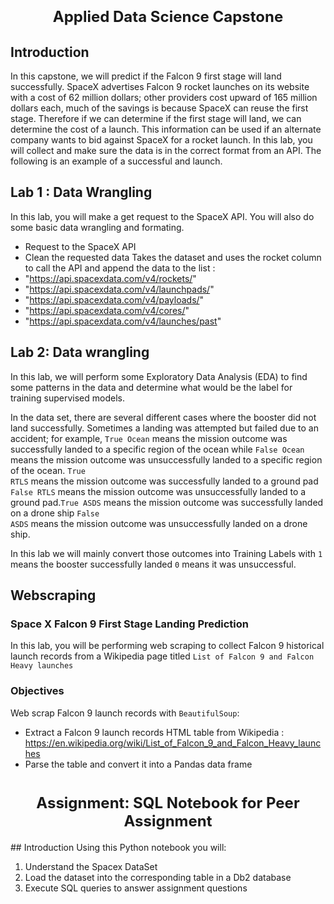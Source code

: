 <h1 align=center><font size = 5>Applied Data Science Capstone</font></h1>

## Introduction
In this capstone, we will predict if the Falcon 9 first stage will land successfully. SpaceX advertises Falcon 9 rocket launches on its website with a cost of 62 million dollars; other providers cost upward of 165 million dollars each, much of the savings is because SpaceX can reuse the first stage. Therefore if we can determine if the first stage will land, we can determine the cost of a launch. This information can be used if an alternate company wants to bid against SpaceX for a rocket launch. In this lab, you will collect and make sure the data is in the correct format from an API. The following is an example of a successful and launch.
## Lab 1 : Data Wrangling
In this lab, you will make a get request to the SpaceX API. You will also do some basic data wrangling and formating. 
- Request to the SpaceX API
- Clean the requested data
Takes the dataset and uses the rocket column to call the API and append the data to the list :
- "https://api.spacexdata.com/v4/rockets/"
- "https://api.spacexdata.com/v4/launchpads/"
- "https://api.spacexdata.com/v4/payloads/"
- "https://api.spacexdata.com/v4/cores/"
- "https://api.spacexdata.com/v4/launches/past"

## Lab 2: Data wrangling 
In this lab, we will perform some Exploratory Data Analysis (EDA) to find some patterns in the data and determine what would be the label for training supervised models. 

In the data set, there are several different cases where the booster did not land successfully. Sometimes a landing was attempted but failed due to an accident; for example, <code>True Ocean</code> means the mission outcome was successfully  landed to a specific region of the ocean while <code>False Ocean</code> means the mission outcome was unsuccessfully landed to a specific region of the ocean. <code>True RTLS</code> means the mission outcome was successfully  landed to a ground pad <code>False RTLS</code> means the mission outcome was unsuccessfully landed to a ground pad.<code>True ASDS</code> means the mission outcome was successfully landed on  a drone ship <code>False ASDS</code> means the mission outcome was unsuccessfully landed on a drone ship. 

In this lab we will mainly convert those outcomes into Training Labels with `1` means the booster successfully landed `0` means it was unsuccessful.

## Webscraping
### **Space X  Falcon 9 First Stage Landing Prediction**
In this lab, you will be performing web scraping to collect Falcon 9 historical launch records from a Wikipedia page titled `List of Falcon 9 and Falcon Heavy launches`

### Objectives
Web scrap Falcon 9 launch records with `BeautifulSoup`: 
- Extract a Falcon 9 launch records HTML table from Wikipedia :
  https://en.wikipedia.org/wiki/List_of_Falcon_9_and_Falcon_Heavy_launches
- Parse the table and convert it into a Pandas data frame
  
<h1 align=center><font size = 5>Assignment: SQL Notebook for Peer Assignment</font></h1>
## Introduction
Using this Python notebook you will:

1.  Understand the Spacex DataSet
2.  Load the dataset  into the corresponding table in a Db2 database
3.  Execute SQL queries to answer assignment questions 
